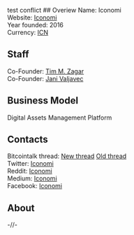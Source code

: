 test conflict ## Overiew
Name: Iconomi  
Website: [Iconomi](https://www.iconomi.net/)    
Year founded: 2016  
Currency: [ICN](https://coinmarketcap.com/assets/iconomi/)  
## Staff
Co-Founder: [Tim M. Zagar](../people/tim_zagar.md)  
Co-Founder: [Jani Valjavec](../people/jani_valjavec.md)  
## Business Model
Digital Assets Management Platform
## Contacts
Bitcointalk thread: [New thread](https://bitcointalk.org/index.php?topic=1789926.0)   [Old thread](https://bitcointalk.org/index.php?topic=1587736.0)  
Twitter: [Iconomi](https://twitter.com/iconominet)  
Reddit: [Iconomi](https://www.reddit.com/r/ICONOMI/)  
Medium: [Iconomi](https://medium.com/iconominet)  
Facebook: [Iconomi](https://www.facebook.com/iconomi.net)  
## About
-//-
